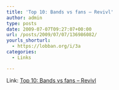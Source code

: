 ```yaml
---
title: 'Top 10: Bands vs fans – Revivl'
author: admin
type: posts
date: 2009-07-07T09:27:07+00:00
url: /posts/2009/07/07/136986082/
yourls_shorturl:
  - https://lobban.org/i/3a
categories:
  - Links

---
```

Link:   [Top 10: Bands vs fans &#8211; Revivl][1]

 [1]: http://revivl.com/features/?p=126